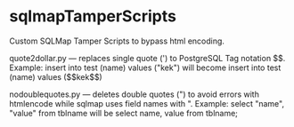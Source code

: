 # sqlmapTamperScripts
Custom SQLMap Tamper Scripts to bypass html encoding.

quote2dollar.py — replaces single quote (') to PostgreSQL Tag notation $$. 
Example: insert into test (name) values ("kek") will become insert into test (name) values (\$\$kek\$\$)

nodoublequotes.py — deletes double quotes (") to avoid errors with htmlencode while sqlmap uses field names with ". 
Example: select "name", "value" from tblname will be select name, value from tblname;
